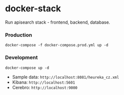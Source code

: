 # docker-stack

Run apisearch stack - frontend, backend, database.

### Production

```
docker-compose -f docker-compose.prod.yml up -d
```

### Development

```
docker-compose up -d
```

- Sample data: `http://localhost:8081/heureka_cz.xml`
- Kibana: `http://localhost:5601`
- Cerebro: `http://localhost:9000`
